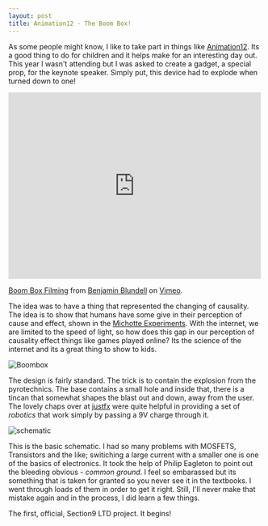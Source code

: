```yaml
---
layout: post
title: Animation12 - The Boom Box!
---
```


As some people might know, I like to take part in things like [Animation12](). Its a good thing to do for children and it helps make for an interesting day out. This year I wasn't attending but I was asked to create a gadget, a special prop, for the keynote speaker. Simply put, this device had to explode when turned down to one!

<iframe src="http://player.vimeo.com/video/47105321" width="500" height="369" frameborder="0" webkitAllowFullScreen mozallowfullscreen allowFullScreen></iframe> <p><a href="http://vimeo.com/47105321">Boom Box Filming</a> from <a href="http://vimeo.com/user1678273">Benjamin Blundell</a> on <a href="http://vimeo.com">Vimeo</a>.</p>

The idea was to have a thing that represented the changing of causality. The idea is to show that humans have some give in their perception of cause and effect, shown in the [Michotte Experiments](). With the internet, we are limited to the speed of light, so how does this gap in our perception of causality effect things like games played online? Its the science of the internet and its a great thing to show to kids.

![Boombox](http://farm8.staticflickr.com/7193/7076489781_7e40a2017b.jpg)

The design is fairly standard. The trick is to contain the explosion from the pyrotechnics. The base contains a small hole and inside that, there is a tincan that somewhat shapes the blast out and down, away from the user.  The lovely chaps over at [justfx](http://www.justfx.co.uk) were quite helpful in providing a set of *robotics* that work simply by passing a 9V charge through it.

![schematic](http://farm8.staticflickr.com/7203/7101949535_6537774da4.jpg)

This is the basic schematic. I had so many problems with MOSFETS, Transistors and the like; switiching a large current with a smaller one is one of the basics of electronics. It took the help of Philip Eagleton to point out the bleeding obvious - *common ground*. I feel so embarassed but its something that is taken for granted so you never see it in the textbooks. I went through loads of them in order to get it right. Still, I'll never make that mistake again and in the process, I did learn a few things.

The first, official, Section9 LTD project. It begins!